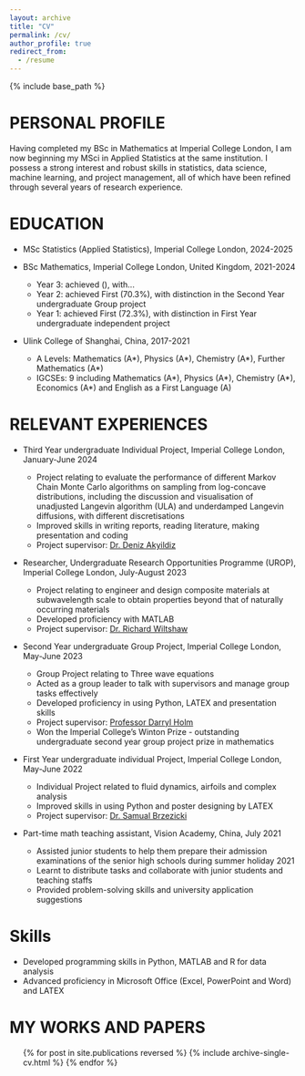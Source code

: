 ```yaml
---
layout: archive
title: "CV"
permalink: /cv/
author_profile: true
redirect_from:
  - /resume
---
```


{% include base_path %}

PERSONAL PROFILE
======
Having completed my BSc in Mathematics at Imperial College London, I am now beginning my MSci in Applied Statistics at the same institution. I possess a strong interest and robust skills in statistics, data science, machine learning, and project management, all of which have been refined through several years of research experience.

EDUCATION
======
* MSc Statistics (Applied Statistics), Imperial College London, 2024-2025
* BSc Mathematics, Imperial College London, United Kingdom, 2021-2024
  * Year 3: achieved (), with...
  * Year 2: achieved First (70.3%), with distinction in the Second Year undergraduate Group project
  * Year 1: achieved First (72.3%), with distinction in First Year undergraduate independent project

* Ulink College of Shanghai, China, 2017-2021
  * A Levels: Mathematics (A*), Physics (A*), Chemistry (A*), Further Mathematics (A*)
  * IGCSEs: 9 including Mathematics (A*), Physics (A*), Chemistry (A*), Economics (A*) and English as a First Language (A)

RELEVANT EXPERIENCES
======
* Third Year undergraduate Individual Project, Imperial College London, January-June 2024
  * Project relating to evaluate the performance of different Markov Chain Monte Carlo algorithms on sampling from log-concave distributions, including the discussion and visualisation of unadjusted Langevin algorithm (ULA) and underdamped Langevin diffusions, with different discretisations
  * Improved skills in writing reports, reading literature, making presentation and coding
  * Project supervisor: [Dr. Deniz Akyildiz](https://akyildiz.me/)

* Researcher, Undergraduate Research Opportunities Programme (UROP), Imperial College London, July-August 2023
  * Project relating to engineer and design composite materials at subwavelength scale to obtain properties beyond that of naturally occurring materials
  * Developed proficiency with MATLAB
  * Project supervisor: [Dr. Richard Wiltshaw](https://uk.linkedin.com/in/richard-wiltshaw-aa3026132)

* Second Year undergraduate Group Project, Imperial College London, May-June 2023
  * Group Project relating to Three wave equations
  * Acted as a group leader to talk with supervisors and manage group tasks effectively
  * Developed proficiency in using Python, LATEX and presentation skills
  * Project supervisor: [Professor Darryl Holm](https://profiles.imperial.ac.uk/d.holm/about)
  * Won the Imperial College’s Winton Prize - outstanding undergraduate second year group project prize in mathematics

* First Year undergraduate individual Project, Imperial College London, May-June 2022
  * Individual Project related to fluid dynamics, airfoils and complex analysis
  * Improved skills in using Python and poster designing by LATEX
  * Project supervisor: [Dr. Samual Brzezicki](https://profiles.imperial.ac.uk/samuel.brzezicki10)

* Part-time math teaching assistant, Vision Academy, China, July 2021
  * Assisted junior students to help them prepare their admission examinations of the senior high schools during summer holiday 2021
  * Learnt to distribute tasks and collaborate with junior students and teaching staffs
  * Provided problem-solving skills and university application suggestions

Skills
======
* Developed programming skills in Python, MATLAB and R for data analysis
* Advanced proficiency in Microsoft Office (Excel, PowerPoint and Word) and LATEX

MY WORKS AND PAPERS
======
  <ul>{% for post in site.publications reversed %}
    {% include archive-single-cv.html %}
  {% endfor %}</ul>
  

